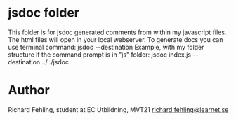 # jsdoc folder
This folder is for jsdoc generated comments from within my javascript
files. The html files will open in your local webserver.
To generate docs you can use terminal command:
jsdoc <filename> --destination <path>
Example, with my folder structure if the command prompt is in "js" folder:
jsdoc index.js --destination ../../jsdoc

# Author
Richard Fehling, student at EC Utbildning, MVT21
richard.fehling@learnet.se